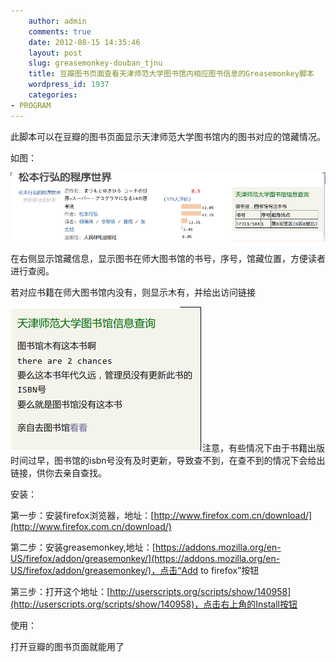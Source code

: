 ```yaml
---
    author: admin
    comments: true
    date: 2012-08-15 14:35:46
    layout: post
    slug: greasemonkey-douban_tjnu
    title: 豆瓣图书页面查看天津师范大学图书馆内相应图书信息的Greasemonkey脚本
    wordpress_id: 1937
    categories:
- PROGRAM
---
```


此脚本可以在豆瓣的图书页面显示天津师范大学图书馆内的图书对应的馆藏情况。

如图：

[![](/media/images/2012-08-15-greasemonkey-douban_tjnu/tjnu.png)](/media/images/2012-08-15-greasemonkey-douban_tjnu/tjnu.png)

在右侧显示馆藏信息，显示图书在师大图书馆的书号，序号，馆藏位置，方便读者进行查阅。

若对应书籍在师大图书馆内没有，则显示木有，并给出访问链接

[![](/media/images/2012-08-15-greasemonkey-douban_tjnu/3.png)](/media/images/2012-08-15-greasemonkey-douban_tjnu/3.png)注意，有些情况下由于书籍出版时间过早，图书馆的isbn号没有及时更新，导致查不到，在查不到的情况下会给出链接，供你去亲自查找。

安装：

第一步：安装firefox浏览器，地址：[http://www.firefox.com.cn/download/](http://www.firefox.com.cn/download/)

第二步：安装greasemonkey,地址：[https://addons.mozilla.org/en-US/firefox/addon/greasemonkey/](https://addons.mozilla.org/en-US/firefox/addon/greasemonkey/)，点击“Add to firefox”按钮

第三步：打开这个地址：[http://userscripts.org/scripts/show/140958](http://userscripts.org/scripts/show/140958)，点击右上角的Install按钮

使用：

打开豆瓣的图书页面就能用了

